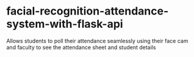 # facial-recognition-attendance-system-with-flask-api
Allows students to poll their attendance seamlessly using their face cam and faculty to see the attendance sheet and student details
